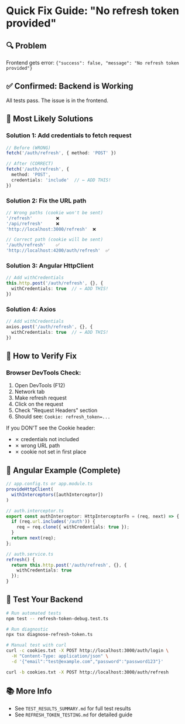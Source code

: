 # Quick Fix Guide: "No refresh token provided"

## 🔍 Problem
Frontend gets error: `{"success": false, "message": "No refresh token provided"}`

## ✅ Confirmed: Backend is Working
All tests pass. The issue is in the frontend.

## 🎯 Most Likely Solutions

### Solution 1: Add credentials to fetch request
```typescript
// Before (WRONG)
fetch('/auth/refresh', { method: 'POST' })

// After (CORRECT)
fetch('/auth/refresh', {
  method: 'POST',
  credentials: 'include'  // ← ADD THIS!
})
```

### Solution 2: Fix the URL path
```typescript
// Wrong paths (cookie won't be sent)
'/refresh'         ❌
'/api/refresh'     ❌
'http://localhost:3000/refresh'  ❌

// Correct path (cookie will be sent)
'/auth/refresh'    ✅
'http://localhost:4200/auth/refresh'  ✅
```

### Solution 3: Angular HttpClient
```typescript
// Add withCredentials
this.http.post('/auth/refresh', {}, {
  withCredentials: true  // ← ADD THIS!
})
```

### Solution 4: Axios
```typescript
// Add withCredentials
axios.post('/auth/refresh', {}, {
  withCredentials: true  // ← ADD THIS!
})
```

## 🔧 How to Verify Fix

### Browser DevTools Check:
1. Open DevTools (F12)
2. Network tab
3. Make refresh request
4. Click on the request
5. Check "Request Headers" section
6. Should see: `Cookie: refresh_token=...`

If you DON'T see the Cookie header:
- ✗ credentials not included
- ✗ wrong URL path
- ✗ cookie not set in first place

## 📝 Angular Example (Complete)

```typescript
// app.config.ts or app.module.ts
provideHttpClient(
  withInterceptors([authInterceptor])
)

// auth.interceptor.ts
export const authInterceptor: HttpInterceptorFn = (req, next) => {
  if (req.url.includes('/auth')) {
    req = req.clone({ withCredentials: true });
  }
  return next(req);
};

// auth.service.ts
refresh() {
  return this.http.post('/auth/refresh', {}, {
    withCredentials: true
  });
}
```

## 🧪 Test Your Backend

```bash
# Run automated tests
npm test -- refresh-token-debug.test.ts

# Run diagnostic
npx tsx diagnose-refresh-token.ts

# Manual test with curl
curl -c cookies.txt -X POST http://localhost:3000/auth/login \
  -H "Content-Type: application/json" \
  -d '{"email":"test@example.com","password":"password123"}'

curl -b cookies.txt -X POST http://localhost:3000/auth/refresh
```

## 📚 More Info
- See `TEST_RESULTS_SUMMARY.md` for full test results
- See `REFRESH_TOKEN_TESTING.md` for detailed guide
